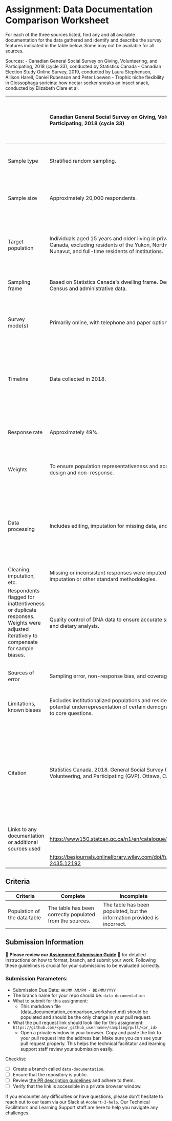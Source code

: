 # Assignment: Data Documentation Comparison Worksheet

For each of the three sources listed, find any and all available documentation for the data gathered and identify and describe the survey features indicated in the table below. Some may not be available for all sources.

Sources: - Canadian General Social Survey on Giving, Volunteering, and Participating, 2018 (cycle 33), conducted by Statistics Canada - Canadian Election Study Online Survey, 2019, conducted by Laura Stephenson, Allison Harell, Daniel Rubenson and Peter Loewen - Trophic niche flexibility in Glossophaga soricina: how nectar seeker sneaks an insect snack, conducted by Elizabeth Clare et al.

|                                                       | Canadian General Social Survey on Giving, Volunteering, and Participating, 2018 (cycle 33) | Canadian Election Study Online Survey, 2019 | Trophic niche flexibility in Glossophaga soricina: how nectar seeker sneaks an insect snack |
|----------------|:--------------------|----------------|---------------------|
| Sample type                                           |  Stratified random sampling.   | Non-probability online panel. Stratified by region and balanced by gender and age within regions.  |   Targeted biological sampling using mist nets in Costa Rica.    |
| Sample size                                           |  Approximately 20,000 respondents. |  37,822 respondents for campaign period survey. 10,340 respondents for post election survey.  |  112 bats captured; 38 fecal samples analyzed, 25 of which contained insect DNA.     |
| Target population                                     | Individuals aged 15 years and older living in private households in Canada, excluding residents of the Yukon, Northwest Territories, Nunavut, and full-time residents of institutions. | Canadian citizens and permanent residents aged 18 or older.  |  Glossophaga soricina (nectar-feeding bats) in the Area de Conservación Guanacaste, Costa Rica.   |
| Sampling frame                                        | Based on Statistics Canada's dwelling frame. Derived from the Census and administrative data. |   Participants recruited through online panels sourced via Qualtrics, stratified by province, gender, age groups and education level.  |  Bats in natural habitats within specific areas of Costa Rica.       |
| Survey mode(s)                                        | Primarily online, with telephone and paper options. |  Online survey administered through the Qualtrics platform.  |  Field sampling, DNA metabarcoding for dietary analysis, and behavioral experiments.   |
| Timeline                                              | Data collected in 2018. |  Campaign Period Survey: September 13 – October 21, 2019. Post-Election Survey: October 24 – November 11, 2019.  |  Fieldwork conducted over seven weeks, May–July 2009; behavioral experiments recorded in a laboratory setting post-fieldwork.  |
| Response rate                                         | Approximately 49%.  |  Not formally reported due to non-probability design. |    Not applicable for this observational and experimental study.    |
| Weights                                               |  To ensure population representativeness and account for survey design and non-response. | Weight variables were created using an iterative raking process to ensure representativeness for gender, age, region, and education level, based on the 2016 Canadian Census.  |   Not applicable.  |
| Data processing                                       | Includes editing, imputation for missing data, and validation.   |  Data cleaning included removal of incomplete responses, duplicates, and low-quality responses such as straightliners or speeders.   |   DNA extraction, sequencing, and analysis for dietary identification; behavioral experiments recorded via infrared cameras and ultrasonic microphones.    |
| Cleaning, imputation, etc.                            |  Missing or inconsistent responses were imputed using donor imputation or other standard methodologies.
 |   Respondents flagged for inattentiveness or duplicate responses. Weights were adjusted iteratively to compensate for sample biases.  |   Quality control of DNA data to ensure accurate species identification and dietary analysis.  |
| Sources of error                                      | Sampling error, non-response bias, and coverage error.              |   Sampling bias due to non-probability panel design, non-response error, and potential biases from demographic imbalance in online panel recruitment.    |   Misclassification in metabarcoding results. Small sample size.   |
| Limitations, known biases                             |  Excludes institutionalized populations and residents of territories, potential underrepresentation of certain demographics and changes to core questions.   |   Limited generalizability due to reliance on online panel data.   | Limited geographical scope and small sample size.    |
| Citation                                              | Statistics Canada. 2018. General Social Survey (GSS) on Giving, Volunteering, and Participating (GVP). Ottawa, Canada.     |  Stephenson, Laura B., Allison Harell, Daniel Rubenson, and Peter John Loewen. The 2019 Canadian Election Study – Online Survey.  |    Clare, E.L., Goerlitz, H.R., Drapeau, V.A., et al. (2014). Trophic niche flexibility in Glossophaga soricina: How a nectar seeker sneaks an insect snack. Functional Ecology, 28(3), 632-641. DOI: 10.1111/1365-2435.12192  |
| Links to any documentation or additional sources used |   https://www150.statcan.gc.ca/n1/en/catalogue/452500112021001    |   https://dataverse.harvard.edu/dataset.xhtml?persistentId=doi:10.7910/DVN/DUS88V
    |   https://besjournals.onlinelibrary.wiley.com/doi/full/10.1111/1365-2435.12192   |

## Criteria

|Criteria|Complete|Incomplete|
|--------|----|----|
|Population of the data table|The table has been correctly populated from the sources.|The table has been populated, but the information provided is incorrect.|

## Submission Information

🚨 **Please review our [Assignment Submission Guide](https://github.com/UofT-DSI/onboarding/blob/main/onboarding_documents/submissions.md)** 🚨 for detailed instructions on how to format, branch, and submit your work. Following these guidelines is crucial for your submissions to be evaluated correctly.

### Submission Parameters:
* Submission Due Date: `HH:MM AM/PM - DD/MM/YYYY`
* The branch name for your repo should be: `data-documentation`
* What to submit for this assignment:
     * This markdown file (data_documentation_comparison_worksheet.md) should be populated and should be the only change in your pull request.
* What the pull request link should look like for this assignment: `https://github.com/<your_github_username>/sampling/pull/<pr_id>`
     * Open a private window in your browser. Copy and paste the link to your pull request into the address bar. Make sure you can see your pull request properly. This helps the technical facilitator and learning support staff review your submission easily.

Checklist:
- [ ] Create a branch called `data-documentation`.
- [ ] Ensure that the repository is public.
- [ ] Review [the PR description guidelines](https://github.com/UofT-DSI/onboarding/blob/main/onboarding_documents/submissions.md#guidelines-for-pull-request-descriptions) and adhere to them.
- [ ] Verify that the link is accessible in a private browser window.

If you encounter any difficulties or have questions, please don't hesitate to reach out to our team via our Slack at `#cohort-3-help`. Our Technical Facilitators and Learning Support staff are here to help you navigate any challenges.

